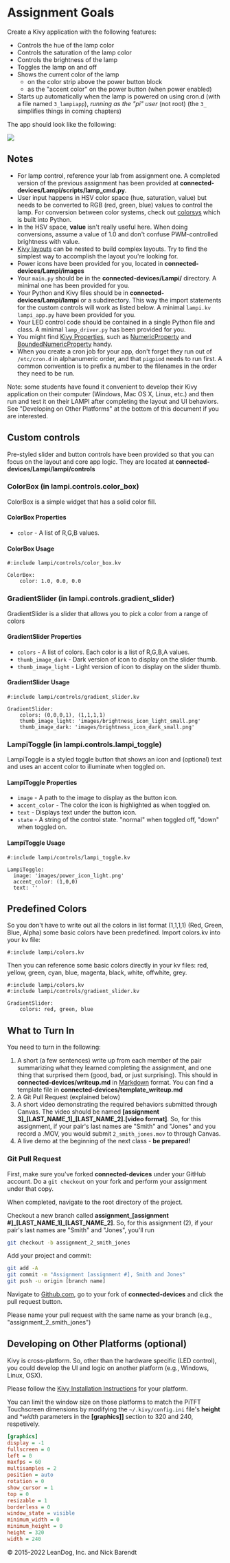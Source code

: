 # Assignment Goals

Create a Kivy application with the following features:

* Controls the hue of the lamp color
* Controls the saturation of the lamp color
* Controls the brightness of the lamp 
* Toggles the lamp on and off
* Shows the current color of the lamp
  * on the color strip above the power button block
  * as the "accent color" on the power button (when power enabled)
* Starts up automatically when the lamp is powered on using cron.d (with a file named `3_lampiapp`), *running as the "pi" user* (not root) (the `3_` simplifies things in coming chapters)

The app should look like the following:

![](Images/assignment_app.gif)

## Notes

* For lamp control, reference your lab from assignment one. A completed version of the previous assignment has been provided at **connected-devices/Lampi/scripts/lamp_cmd.py**.
* User input happens in HSV color space (hue, saturation, value) but needs to be converted to RGB (red, green, blue) values to control the lamp. For conversion between color systems, check out [colorsys](https://docs.python.org/3.5/library/colorsys.html) which is built into Python.
* In the HSV space, **value** isn't really useful here. When doing conversions, assume a value of 1.0 and don't confuse PWM-controlled brightness with value.
* [Kivy layouts](http://kivy.org/docs/gettingstarted/layouts.html) can be nested to build complex layouts. Try to find the simplest way to accomplish the layout you're looking for.
* Power icons have been provided for you, located in **connected-devices/Lampi/images**
* Your `main.py` should be in the **connected-devices/Lampi/** directory.  A minimal one has been provided for you.
* Your Python and Kivy files should be in **connected-devices/Lampi/lampi** or a subdirectory. This way the import statements for the custom controls will work as listed below.  A minimal `lampi.kv` `lampi_app.py` have been provided for you.
* Your LED control code should be contained in a single Python file and class.  A minimal `lamp_driver.py` has been provided for you.
* You might find [Kivy Properties](https://www.google.com/webhp?sourceid=chrome-instant&ion=1&espv=2&ie=UTF-8#q=kivy+properties), such as [NumericProperty](https://kivy.org/docs/api-kivy.properties.html#kivy.properties.NumericProperty) and [BoundedNumericProperty](https://kivy.org/docs/api-kivy.properties.html#kivy.properties.BoundedNumericProperty) handy.
* When you create a cron job for your app, don't forget they run out of `/etc/cron.d` in alphanumeric order, and that `pigpiod` needs to run first. A common convention is to prefix a number to the filenames in the order they need to be run.

Note: some students have found it convenient to develop their Kivy application on their computer (Windows, Mac OS X, Linux, etc.) and then run and test it on their LAMPI after completing the layout and UI behaviors.  See "Developing on Other Platforms" at the bottom of this document if you are interested.

## Custom controls

Pre-styled slider and button controls have been provided so that you can focus on the layout and core app logic. They are located at **connected-devices/Lampi/lampi/controls**

### ColorBox (in lampi.controls.color_box)

ColorBox is a simple widget that has a solid color fill. 

#### ColorBox Properties

* `color` - A list of R,G,B values.

#### ColorBox Usage

```
#:include lampi/controls/color_box.kv

ColorBox:
    color: 1.0, 0.0, 0.0
```

### GradientSlider (in lampi.controls.gradient_slider)

GradientSlider is a slider that allows you to pick a color from a range of colors

#### GradientSlider Properties

* `colors` - A list of colors. Each color is a list of R,G,B,A values.
* `thumb_image_dark` - Dark version of icon to display on the slider thumb.
* `thumb_image_light` - Light version of icon to display on the slider thumb.

#### GradientSlider Usage

```
#:include lampi/controls/gradient_slider.kv

GradientSlider:
    colors: (0,0,0,1), (1,1,1,1)
    thumb_image_light: 'images/brightness_icon_light_small.png'
    thumb_image_dark: 'images/brightness_icon_dark_small.png'
```

### LampiToggle (in lampi.controls.lampi_toggle)

LampiToggle is a styled toggle button that shows an icon and (optional) text and uses an accent color to illuminate when toggled on.

#### LampiToggle Properties

* `image` - A path to the image to display as the button icon.
* `accent_color` - The color the icon is highlighted as when toggled on.
* `text` - Displays text under the button icon.
* `state` - A string of the control state. "normal" when toggled off, "down" when toggled on.

#### LampiToggle Usage

```
#:include lampi/controls/lampi_toggle.kv

LampiToggle:
  image: 'images/power_icon_light.png'
  accent_color: (1,0,0)
  text: ''
```

## Predefined Colors
So you don't have to write out all the colors in list format (1,1,1,1) (Red, Green, Blue, Alpha) some basic colors have been predefined. Import colors.kv into your kv file:

```
#:include lampi/colors.kv
```

Then you can reference some basic colors directly in your kv files: red, yellow, green, cyan, blue, magenta, black, white, offwhite, grey.

```
#:include lampi/colors.kv
#:include lampi/controls/gradient_slider.kv

GradientSlider:
    colors: red, green, blue
```

## What to Turn In

You need to turn in the following:

1. A short (a few sentences) write up from each member of the pair summarizing what they learned completing the assignment, and one thing that surprised them (good, bad, or just surprising).  This should in **connected-devices/writeup.md** in [Markdown](https://daringfireball.net/projects/markdown/) format.  You can find a template file in **connected-devices/template\_writeup.md**
2. A Git Pull Request (explained below)
3. A short video demonstrating the required behaviors submitted through Canvas.  The video should be named **[assignment 3]_[LAST_NAME_1]\_[LAST_NAME_2].[video format]**.  So, for this assignment, if your pair's last names are "Smith" and "Jones" and you record a .MOV, you would submit ```2_smith_jones.mov``` to through Canvas.
4. A live demo at the beginning of the next class - **be prepared!**

### Git Pull Request

First, make sure you've forked **connected-devices** under your GitHub account. Do a `git checkout` on your fork and perform your assignment under that copy.

When completed, navigate to the root directory of the project. 

Checkout a new branch called **assignment\_[assignment #]\_[LAST_NAME_1]\_[LAST_NAME_2]**. So, for this assignment (2), if your pair's last names are "Smith" and "Jones", you'll run

```bash
git checkout -b assignment_2_smith_jones
```

Add your project and commit:

```bash
git add -A
git commit -m "Assignment [assignment #], Smith and Jones"
git push -u origin [branch name]
```

Navigate to [Github.com](http://Github.com), go to your fork of **connected-devices** and click the pull request button.

Please name your pull request with the same name as your branch (e.g., "assignment_2_smith_jones")

## Developing on Other Platforms (optional)

Kivy is cross-platform.  So, other than the hardware specific (LED control), you could develop the UI and logic on another platform (e.g., Windows, Linux, OSX).

Please follow the [Kivy Installation Instructions](https://kivy.org/docs/installation/installation.html) for your platform.

You can limit the window size on those platforms to match the PiTFT Touchscreen dimensions by modifying the ```~/.kivy/config.ini``` file's **height** and **width* parameters in the **[graphics]]** section to 320 and 240, respetively.


```ini
[graphics]
display = -1
fullscreen = 0
left = 0
maxfps = 60
multisamples = 2
position = auto
rotation = 0
show_cursor = 1
top = 0
resizable = 1
borderless = 0
window_state = visible
minimum_width = 0
minimum_height = 0
height = 320
width = 240
```


&copy; 2015-2022 LeanDog, Inc. and Nick Barendt
